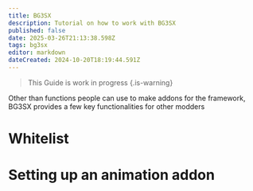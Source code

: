 ```yaml
---
title: BG3SX
description: Tutorial on how to work with BG3SX
published: false
date: 2025-03-26T21:13:38.598Z
tags: bg3sx
editor: markdown
dateCreated: 2024-10-20T18:19:44.591Z
---
```


> This Guide is work in progress
{.is-warning}


Other than functions people can use to make addons for the framework, BG3SX provides a few key functionalities for other modders 

# Whitelist

# Setting up an animation addon
